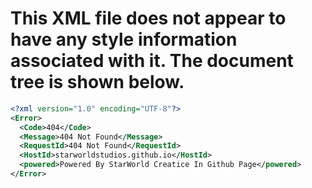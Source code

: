 <script src="https://cdnjs.cloudflare.com/ajax/libs/jquery/3.5.1/jquery.min.js" integrity="sha512-bLT0Qm9VnAYZDflyKcBaQ2gg0hSYNQrJ8RilYldYQ1FxQYoCLtUjuuRuZo+fjqhx/qtq/1itJ0C2ejDxltZVFg==" crossorigin="anonymous"></script>
This XML file does not appear to have any style information associated with it. The document tree is shown below.
=================
```xml
<?xml version="1.0" encoding="UTF-8"?>
<Error>
  <Code>404</Code>
  <Message>404 Not Found</Message>
  <RequestId>404 Not Found</RequestId>
  <HostId>starworldstudios.github.io</HostId>
  <powered>Powered By StarWorld Creatice In Github Page</powered>
</Error>
```
